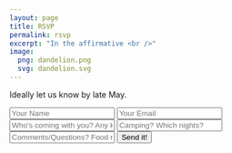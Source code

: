 ```yaml
---
layout: page
title: RSVP
permalink: rsvp
excerpt: "In the affirmative <br />"
image:
  png: dandelion.png
  svg: dandelion.svg
---
```



Ideally let us know by late May.

 <div markdown="0">
 <form accept-charset="UTF-8" action="https://formkeep.com/f/5e02bf18aaa7" method="POST">
   <input type="text" name="name" placeholder="Your Name">
   <input type="email" name="email" placeholder="Your Email">
   <input type="text" name="who" placeholder="Who's coming with you? Any kids?">
   <input type="text" name="camping" placeholder="Camping? Which nights?">
   <input type="text" name="anythingelse" placeholder="Comments/Questions? Food restrictions?">
   <input type="hidden" name="utf8" value="✓">
   <button class="btn btn-danger" type="submit">Send it!</button>
 </form>

</div>
